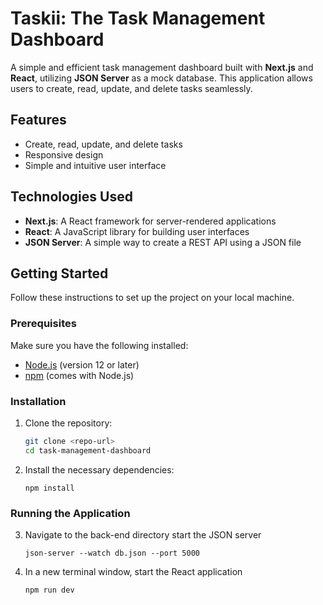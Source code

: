 # Taskii: The Task Management Dashboard

A simple and efficient task management dashboard built with **Next.js** and **React**, utilizing **JSON Server** as a mock database. This application allows users to create, read, update, and delete tasks seamlessly.

## Features

- Create, read, update, and delete tasks
- Responsive design
- Simple and intuitive user interface

## Technologies Used

- **Next.js**: A React framework for server-rendered applications
- **React**: A JavaScript library for building user interfaces
- **JSON Server**: A simple way to create a REST API using a JSON file

## Getting Started

Follow these instructions to set up the project on your local machine.

### Prerequisites

Make sure you have the following installed:

- [Node.js](https://nodejs.org/) (version 12 or later)
- [npm](https://www.npmjs.com/) (comes with Node.js)

### Installation

1. Clone the repository:

   ```bash
   git clone <repo-url>
   cd task-management-dashboard
   ```

2. Install the necessary dependencies:

    ```
    npm install
    ```

### Running the Application

3. Navigate to the back-end directory start the JSON server

    ```
    json-server --watch db.json --port 5000
    ```

4. In a new terminal window, start the React application

    ```
    npm run dev
    ```
